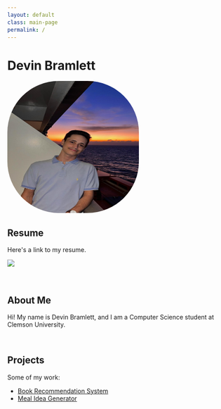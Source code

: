 ```yaml
---
layout: default
class: main-page
permalink: /
---
```


# **Devin Bramlett**

<img src="sexydev.jpg" alt="Circular Photo" style="border-radius: 39%; width: 300px; height: 300px;">

## Resume
Here's a link to my resume.

[//]: # (I got rid of center so that it will be aligned left)
[//]: # (The target="_blank" is to open the link in a new tab)
<div align="left">
    <a href="https://docs.google.com/document/d/1gLyUIw3TKcWr22TKjy8_VwMQVmGr9y8ykJOBIJSFbQ8/edit?tab=t.0#heading=h.x8fm1uorkbaw" target="_blank">
        <img src="https://img.shields.io/badge/Devin's%20Resume-blue">
    </a>
</div>

[//]: # (this is to add space)
<br style="line-height: 2em;">

## About Me
Hi! My name is Devin Bramlett, and I am a Computer Science student at Clemson University.

[//]: # (this is to add space)
<br style="line-height: 2em;">

## Projects
Some of my work:

- [Book Recommendation System](recommendation.md)
- [Meal Idea Generator](meal.md)
